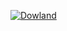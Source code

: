 
[![Dowland](https://imgur.com/a/aHPFZjo)](https://github.com/Under4groos/KeyboardHook/blob/master/KeyboardHook/bin/Release/KeyboardHook.dll?raw=true)

